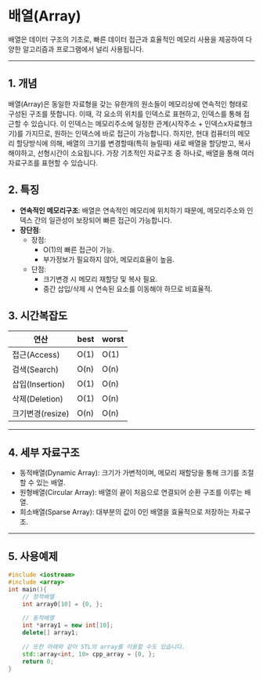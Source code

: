 # 배열(Array)

배열은 데이터 구조의 기초로, 빠른 데이터 접근과 효율적인 메모리 사용을 제공하여 다양한 알고리즘과 프로그램에서 널리 사용됩니다.

---

## 1. 개념

배열(Array)은 동일한 자료형을 갖는 유한개의 원소들이 메모리상에 연속적인 형태로 구성된 구조를 뜻합니다.
이때, 각 요소의 위치를 인덱스로 표현하고, 인덱스를 통해 접근할 수 있습니다.
이 인덱스는 메모리주소에 일정한 관계(시작주소 + 인덱스x자료형크기)를 가지므로, 원하는 인덱스에 바로 접근이 가능합니다.
하지만, 현대 컴퓨터의 메모리 할당방식에 의해, 배열의 크기를 변경할때(특히 늘릴때) 새로 배열을 할당받고, 복사해야하고, 선형시간이 소요됩니다.
가장 기초적인 자료구조 중 하나로, 배열을 통해 여러 자료구조를 표현할 수 있습니다.

## 2. 특징

-   **연속적인 메모리구조**:
    배열은 연속적인 메모리에 위치하기 때문에, 메모리주소와 인덱스 간의 일관성이 보장되어 빠른 접근이 가능합니다.
-   **장단점**:
    -   장점:
        -   O(1)의 빠른 접근이 가능.
        -   부가정보가 필요하지 않아, 메모리효율이 높음.
    -   단점:
        -   크기변경 시 메모리 재할당 및 복사 필요.
        -   중간 삽입/삭제 시 연속된 요소를 이동해야 하므로 비효율적.

## 3. 시간복잡도

| 연산             | best | worst |
| ---------------- | ---- | ----- |
| 접근(Access)     | O(1) | O(1)  |
| 검색(Search)     | O(n) | O(n)  |
| 삽입(Insertion)  | O(1) | O(n)  |
| 삭제(Deletion)   | O(1) | O(n)  |
| 크기변경(resize) | O(n) | O(n)  |

---

## 4. 세부 자료구조

-   동적배열(Dynamic Array): 크기가 가변적이며, 메모리 재할당을 통해 크기를 조절할 수 있는 배열.
-   원형배열(Circular Array): 배열의 끝이 처음으로 연결되어 순환 구조를 이루는 배열.
-   희소배열(Sparse Array): 대부분의 값이 0인 배열을 효율적으로 저장하는 자료구조.

---

## 5. 사용예제

```C++
#include <iostream>
#include <array>
int main(){
    // 정적배열
    int array0[10] = {0, };

    // 동적배열
    int *array1 = new int[10];
    delete[] array1;

    // 또한 아래와 같이 STL의 array를 이용할 수도 있습니다.
    std::array<int, 10> cpp_array = {0, };
    return 0;
}
```
